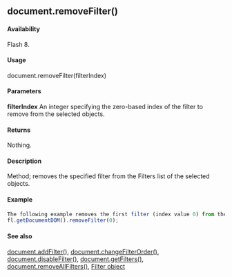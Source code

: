 ## document.removeFilter()

#### Availability

Flash 8.

#### Usage

document.removeFilter(filterIndex)

#### Parameters

**filterIndex** An integer specifying the zero-based index of the filter to remove from the selected objects.

#### Returns

Nothing.

#### Description

Method; removes the specified filter from the Filters list of the selected objects.

#### Example

```javascript
The following example removes the first filter (index value 0) from the Filters list of the selected objects:
fl.getDocumentDOM().removeFilter(0);

```
#### See also

[document.addFilter()](#!wielmic/developers-animatesdk-docs/test/Document_object/documen3.md), [document.changeFilterOrder()](#!wielmic/developers-animatesdk-docs/test/Document_object/docume29.md), [document.disableFilter()](#!wielmic/developers-animatesdk-docs/test/Document_object/docume47.md), [document.getFilters()](#!wielmic/developers-animatesdk-docs/test/Document_object/docume79.md), [document.removeAllFilters()](#!wielmic/developers-animatesdk-docs/test/Document_object/docum240.md), [Filter object](#!wielmic/developers-animatesdk-docs/test/Filter_object/filter_summary.md)

